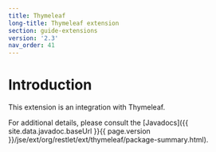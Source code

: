 ```yaml
---
title: Thymeleaf
long-title: Thymeleaf extension
section: guide-extensions
version: '2.3'
nav_order: 41
---
```

# Introduction

This extension is an integration with Thymeleaf.

For additional details, please consult the
[Javadocs]({{ site.data.javadoc.baseUrl }}{{ page.version }}/jse/ext/org/restlet/ext/thymeleaf/package-summary.html).
